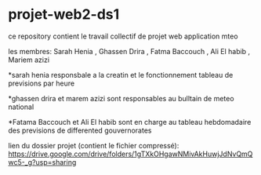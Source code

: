 # projet-web2-ds1
ce repository contient le travail collectif de projet web application mteo 

les membres: Sarah Henia , Ghassen Drira , Fatma Baccouch , Ali El habib , Mariem azizi

  *sarah henia responsbale a la creatin et le fonctionnement tableau de previsions par heure

  *ghassen drira et marem azizi sont responsables au bulltain de meteo national

  *Fatama Baccouch et Ali El habib  sont en charge au tableau hebdomadaire des previsions de differented gouvernorates

lien du dossier projet (contient le fichier compressé): https://drive.google.com/drive/folders/1gTXkOHgawNMivAkHuwjJdNvQmQwc5-_g?usp=sharing
